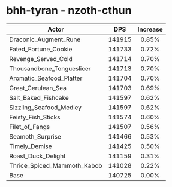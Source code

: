 # bhh-tyran - nzoth-cthun
| Actor | DPS | Increase |
|---|:---:|:---:|
|Draconic_Augment_Rune|141915|0.85%|
|Fated_Fortune_Cookie|141733|0.72%|
|Revenge_Served_Cold|141714|0.70%|
|Thousandbone_Tongueslicer|141713|0.70%|
|Aromatic_Seafood_Platter|141704|0.70%|
|Great_Cerulean_Sea|141703|0.69%|
|Salt_Baked_Fishcake|141597|0.62%|
|Sizzling_Seafood_Medley|141597|0.62%|
|Feisty_Fish_Sticks|141574|0.60%|
|Filet_of_Fangs|141507|0.56%|
|Seamoth_Surprise|141466|0.53%|
|Timely_Demise|141425|0.50%|
|Roast_Duck_Delight|141159|0.31%|
|Thrice_Spiced_Mammoth_Kabob|141028|0.22%|
|Base|140725|0.00%|

